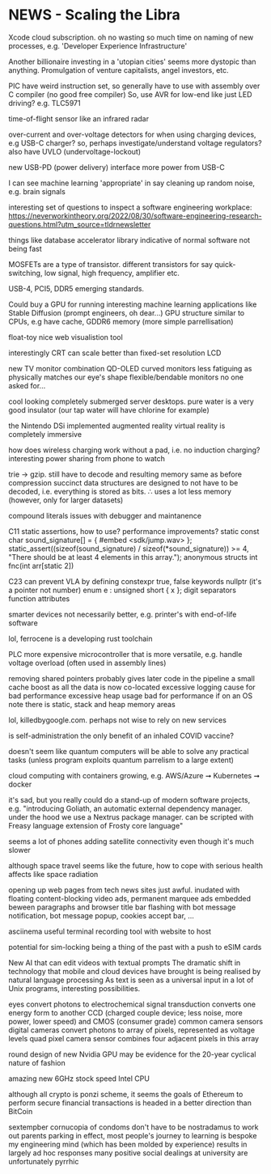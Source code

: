 # NEWS - Scaling the Libra
Xcode cloud subscription. oh no
wasting so much time on naming of new processes, e.g. 'Developer Experience Infrastructure'

Another billionaire investing in a 'utopian cities' seems more dystopic than anything.
Promulgation of venture capitalists, angel investors, etc. 

PIC have weird instruction set, so generally have to use with assembly over C compiler (no good free compiler)
So, use AVR for low-end like just LED driving?
e.g. TLC5971 

time-of-flight sensor like an infrared radar

over-current and over-voltage detectors for when using charging devices, e.g USB-C charger?
so, perhaps investigate/understand voltage regulators?
also have UVLO (undervoltage-lockout)

new USB-PD (power delivery) interface more power from USB-C

I can see machine learning 'appropriate' in say cleaning up random noise,
e.g. brain signals

interesting set of questions to inspect a software engineering workplace:
https://neverworkintheory.org/2022/08/30/software-engineering-research-questions.html?utm_source=tldrnewsletter

things like database accelerator library indicative of normal software not being fast

MOSFETs are a type of transistor.
different transistors for say quick-switching, low signal, high frequency, amplifier etc.

USB-4, PCI5, DDR5 emerging standards.

Could buy a GPU for running interesting machine learning applications like Stable Diffusion (prompt engineers, oh dear...)
GPU structure similar to CPUs, e.g have cache, GDDR6 memory (more simple parrellisation)

float-toy nice web visualistion tool

interestingly CRT can scale better than fixed-set resolution LCD

new TV monitor combination QD-OLED
curved monitors less fatiguing as physically matches our eye's shape
flexible/bendable monitors no one asked for...

cool looking completely submerged server desktops. 
pure water is a very good insulator (our tap water will have chlorine for example)

the Nintendo DSi implemented augmented reality
virtual reality is completely immersive

how does wireless charging work without a pad, i.e. no induction charging?
interesting power sharing from phone to watch

trie -> gzip. still have to decode and resulting memory same as before compression
succinct data structures are designed to not have to be decoded,
i.e. everything is stored as bits.
∴ uses a lot less memory (however, only for larger datasets)

compound literals issues with debugger and maintanence

C11 static assertions, how to use?
performance improvements?
	static const char sound_signature[] = {
#embed <sdk/jump.wav>
	};
	static_assert((sizeof(sound_signature) / sizeof(*sound_signature)) >= 4,
		"There should be at least 4 elements in this array.");
anonymous structs
int fnc(int arr[static 2])

C23
can prevent VLA by defining constexpr
true, false keywords
nullptr (it's a pointer not number)
enum e : unsigned short {
    x
};
digit separators
function attributes 

smarter devices not necessarily better, e.g. printer's with end-of-life software

lol, ferrocene is a developing rust toolchain

PLC more expensive microcontroller that is more versatile, e.g. handle voltage overload (often used in assembly lines)

removing shared pointers probably gives later code in the pipeline a small cache boost
as all the data is now co-located
excessive logging cause for bad performance
excessive heap usage bad for performance if on an OS
note there is static, stack and heap memory areas

lol, killedbygoogle.com. perhaps not wise to rely on new services

is self-administration the only benefit of an inhaled COVID vaccine?

doesn't seem like quantum computers will be able to solve any practical tasks 
(unless program exploits quantum parrelism to a large extent)

cloud computing with containers growing, e.g. AWS/Azure ➞ Kubernetes ➞ docker

it's sad, but you really could do a stand-up of modern software projects, e.g.
"introducing Goliath, an automatic external dependency manager. 
under the hood we use a Nextrus package manager.
can be scripted with Freasy language extension of Frosty core language"

seems a lot of phones adding satellite connectivity even though it's much slower

although space travel seems like the future, how to cope with serious health affects like space radiation

opening up web pages from tech news sites just awful.
inudated with floating content-blocking video ads, 
permanent marquee ads embedded beween paragraphs and
browser title bar flashing with bot message notification,
bot message popup, cookies accept bar, ...

asciinema useful terminal recording tool with website to host

potential for sim-locking being a thing of the past with a push to eSIM cards

New AI that can edit videos with textual prompts
The dramatic shift in technology that mobile and cloud devices have brought is being realised by natural language processing
As text is seen as a universal input in a lot of Unix programs, interesting possibilities.

eyes convert photons to electrochemical signal
transduction converts one energy form to another
CCD (charged couple device; less noise, more power, lower speed) and CMOS (consumer grade) common camera sensors
digital cameras convert photons to array of pixels, represented as voltage levels
quad pixel camera sensor combines four adjacent pixels in this array

round design of new Nvidia GPU may be evidence for the 20-year cyclical nature of fashion

amazing new 6GHz stock speed Intel CPU

although all crypto is ponzi scheme, it seems the goals of Ethereum to perform secure financial transactions is headed in a better
direction than BitCoin

sextempber cornucopia of condoms
don't have to be nostradamus to work out parents parking
in effect, most people's journey to learning is bespoke
my engineering mind (which has been molded by experience) results in largely ad hoc responses 
many positive social dealings at university are unfortunately pyrrhic
